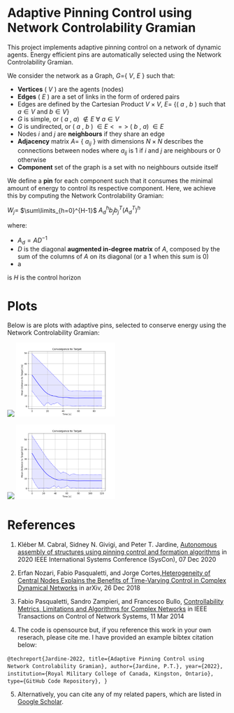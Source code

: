 # Adaptive Pinning Control using Network Controlability Gramian 

This project implements adaptive pinning control on a network of dynamic agents. 
Energy efficient pins are automatically selected using the Network Controlability Gramian.

We consider the network as a Graph, $G=${ $V$, $E$ } such that:

- **Vertices** ( $V$ ) are the agents (nodes)
- **Edges** ( $E$ ) are a set of links in the form of ordered pairs 
- Edges are defined by the Cartesian Product $V \times V$, $E=$ {( $a$ , $b$ ) such that $a \in V$ and $b \in V$}
- $G$ is simple, or ( $a$ , $a$) $\notin E~\forall~a \in V$  
- $G$ is undirected, or ( $a$ , $b$ ) $\in E <=>$ ( $b$ , $a$) $\in E$
- Nodes $i$ and $j$ are **neighbours** if they share an edge
- **Adjacency** matrix $A=$ { $a_{ij}$ } with dimensions $N \times N$ describes the connections between nodes where $a_{ij}$ is $1$ if $i$ and $j$ are neighbours or $0$ otherwise
- **Component** set of the graph is a set with no neighbours outside itself

We define a **pin** for each component such that it consumes the minimal amount of energy to control its respective component. 
Here, we achieve this by computing the Network Controlability Gramian:

$W_j=$ $\sum\limits_{h=0}^{H-1}$ $A_d^hb_jb_j^T\left(A_d^T\right)^h$

where:

- $A_d = AD^{-1}$
- $D$ is the diagonal **augmented in-degree matrix** of $A$, composed by the sum of the columns of $A$ on its diagonal (or a $1$ when this sum is $0$)
- a

 is $H$ is the control horizon

# Plots

Below is are plots with adaptive pins, selected to conserve energy using the Network Controlability Gramian:

<p float="center">
    <img src="https://github.com/tjards/pinning_swarming/blob/master/Figs/animation_pin_10.gif" width="45%" />
    <img src="https://github.com/tjards/pinning_swarming/blob/master/Figs/convergence_pin_10.png" width="45%" />
    
</p>

<p float="center">
    <img src="https://github.com/tjards/pinning_swarming/blob/master/Figs/animation_pin_9.gif" width="45%" />
    <img src="https://github.com/tjards/pinning_swarming/blob/master/Figs/convergence_pin_9.png" width="45%" />
    
</p>




# References 

1. Kléber M. Cabral, Sidney N. Givigi, and Peter T. Jardine, [Autonomous assembly of structures using pinning control and formation algorithms](https://ieeexplore-ieee-org.proxy.queensu.ca/document/9275901) in 2020 IEEE International Systems Conference (SysCon), 07 Dec 2020

2. Erfan Nozari, Fabio Pasqualetti, and Jorge Cortes,[Heterogeneity of Central Nodes Explains the Benefits of Time-Varying Control in Complex Dynamical Networks](https://arxiv.org/abs/1611.06485) in arXiv, 26 Dec 2018

3. Fabio Pasqualetti, Sandro Zampieri, and Francesco Bullo, [Controllability Metrics, Limitations and Algorithms for Complex Networks](https://ieeexplore-ieee-org.proxy.queensu.ca/stamp/stamp.jsp?tp=&arnumber=6762966) in IEEE Transactions on Control of Network Systems, 11 Mar 2014

4. The code is opensource but, if you reference this work in your own reserach, please cite me. I have provided an example bibtex citation below:

`@techreport{Jardine-2022,
  title={Adaptive Pinning Control using Network Controlability Gramian},
  author={Jardine, P.T.},
  year={2022},
  institution={Royal Military College of Canada, Kingston, Ontario},
  type={GitHub Code Repository},
}`

5. Alternatively, you can cite any of my related papers, which are listed in [Google Scholar](https://scholar.google.com/citations?hl=en&user=RGlv4ZUAAAAJ&view_op=list_works&sortby=pubdate).















 

